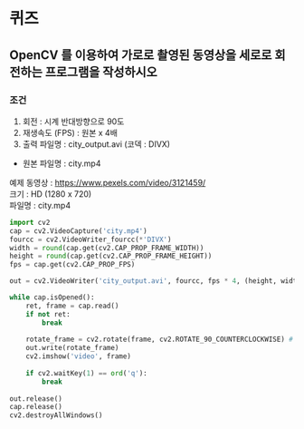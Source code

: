# 퀴즈

## OpenCV 를 이용하여 가로로 촬영된 동영상을 세로로 회전하는 프로그램을 작성하시오

### 조건
1. 회전 : 시계 반대방향으로 90도
1. 재생속도 (FPS) : 원본 x 4배
1. 출력 파일명 : city_output.avi (코덱 : DIVX)

- 원본 파일명 : city.mp4

예제 동영상 : https://www.pexels.com/video/3121459/  
크기 : HD (1280 x 720)  
파일명 : city.mp4


```python
import cv2
cap = cv2.VideoCapture('city.mp4')
fourcc = cv2.VideoWriter_fourcc(*'DIVX')
width = round(cap.get(cv2.CAP_PROP_FRAME_WIDTH))
height = round(cap.get(cv2.CAP_PROP_FRAME_HEIGHT))
fps = cap.get(cv2.CAP_PROP_FPS)

out = cv2.VideoWriter('city_output.avi', fourcc, fps * 4, (height, width))

while cap.isOpened():
    ret, frame = cap.read()
    if not ret:
        break
        
    rotate_frame = cv2.rotate(frame, cv2.ROTATE_90_COUNTERCLOCKWISE) # 시계 반대 방향으로 90도
    out.write(rotate_frame)
    cv2.imshow('video', frame)
    
    if cv2.waitKey(1) == ord('q'):
        break
        
out.release()
cap.release()
cv2.destroyAllWindows()
```
